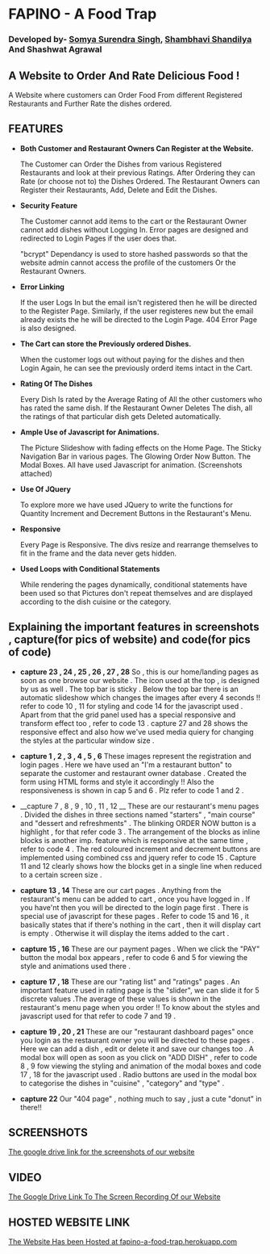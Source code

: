 # FAPINO - A Food Trap
### Developed by- [Somya Surendra Singh](https://github.com/tend2infinity), [Shambhavi Shandilya](https://github.com/savi-1311) And Shashwat Agrawal

## A Website to Order And Rate Delicious Food !

A Website where customers can Order Food From different Registered Restaurants and Further Rate the dishes ordered.

## FEATURES

* __Both Customer and Restaurant Owners Can Register at the Website.__
  
  The Customer can Order the Dishes from various Registered Restaurants and look at their previous Ratings. After Ordering they can Rate   (or choose not to) the Dishes Ordered.
  The Restaurant Owners can Register their Restaurants, Add, Delete and Edit the Dishes.
* __Security Feature__

  The Customer cannot add items to the cart or the Restaurant Owner cannot add dishes without Logging In. Error pages are designed and
  redirected to Login Pages if the user does that.
  
  "bcrypt" Dependancy is used to store hashed passwords so that the website admin cannot access the profile of the customers Or the 
  Restaurant Owners.
* __Error Linking__

  If the user Logs In but the email isn't registered then he will be directed to the Register Page. Similarly, if the user registeres
  new but the email already exists the he will be directed to the Login Page. 404 Error Page is also designed.
* __The Cart can store the Previously ordered Dishes.__
  
  When the customer logs out without paying for the dishes and then Login Again, he can see the previously orderd items intact in the     Cart.
* __Rating Of The Dishes__

  Every Dish Is rated by the Average Rating of All the other customers who has rated the same dish. If the Restaurant Owner Deletes The   dish, all the ratings of that particular dish gets Deleted automatically. 
* __Ample Use of Javascript for Animations.__
  
  The Picture Slideshow with fading effects on the Home Page. The Sticky Navigation Bar in various pages. The Glowing Order Now Button.   The Modal Boxes. All have used Javascript for animation. (Screenshots attached)
* __Use Of JQuery__
  
  To explore more we have used JQuery to write the functions for Quantity Increment and Decrement Buttons in the Restaurant's Menu.
* __Responsive__
  
  Every Page is Responsive. The divs resize and rearrange themselves to fit in the frame and the data never gets hidden.
* __Used Loops with Conditional Statements__

  While rendering the pages dynamically, conditional statements have been used so that Pictures don't repeat themselves and are
  displayed according to the dish cuisine or the category.
 
 ## Explaining the important features in screenshots , capture(for pics of website) and code(for pics of code)
 * __capture 23 , 24 , 25 , 26 , 27 , 28__
 So , this is our home/landing pages as soon as one browse our website . The icon used at the top , is designed by us as well . The top bar is sticky . Below the top bar there is an automatic slideshow which changes the images after every 4 seconds !! refer to code 10 , 11 for styling and code 14 for the javascript used . Apart from that the grid panel used has a special responsive and transform effect too , refer to code 13 . capture 27 and 28 shows the responsive effect and also how we've used media quiery for changing the styles at the particular window size .

* __capture 1 , 2 , 3 , 4 , 5 , 6__
 These images represent the registration and login pages . Here we have used an "I'm a restaurant button" to separate the customer and restaurant owner database .
 Created the form using HTML forms and style it accordingly !! Also the responsiveness is shown in cap 5 and 6 . Plz refer to code 1 and 2 .
 
 * __capture 7 , 8 , 9 , 10 , 11 , 12 __
 These are our restaurant's menu pages . Divided the dishes in three sections named "starters" , "main course" and "dessert and refreshments" . The blinking ORDER NOW button is a highlight , for that refer code 3 .
 The arrangement of the blocks as inline blocks is another imp. feature which is responsive at the same time , refer to code 4 .
 The red coloured increment and decrement buttons are implemented using combined css and jquery refer to code 15 .
 Capture 11 and 12 clearly shows how the blocks get in a single line when reduced to a certain screen size .
 
  * __capture 13 , 14__
  These are our cart pages . Anything from the restaurant's menu can be added to cart , once you have logged in . If you have'nt then you will be directed to the login page first . There is special use of javascript for these pages . Refer to code 15 and 16 , it basically states that if there's nothing in the cart , then it will display cart is empty . Otherwise it will display the items added to the cart .
 
 * __capture 15 , 16__ 
 These are our payment pages . When we click the "PAY" button the modal box appears , refer to code 6 and 5 for viewing the style and animations used there .
 
 * __capture 17 , 18__
 These are our "rating list" and "ratings" pages . An important feature used in rating page is the "slider", we can slide it for 5 discrete values .The average of these values is shown in the restaurant's menu page when you order !! To know about the styles and javascript used for that refer to code 7 and 19 . 
 
  * __capture 19 , 20 , 21__
  These are our "restaurant dashboard pages" once you login as the restaurant owner you will be directed to these pages . Here we can add a dish , edit or delete it and save our changes too . A modal box will open as soon as you click on "ADD DISH" , refer to code 8 , 9 fow viewing the styling and animation of the modal boxes and code 17 , 18 for the javascript used . Radio buttons are used in the modal box to categorise the dishes in "cuisine" , "category" and "type" .
  
   * __capture 22__
   Our "404 page" , nothing much to say , just a cute "donut" in there!!
  
  
  
 
 


## SCREENSHOTS

[The google drive link for the screenshots of our website](https://drive.google.com/open?id=17782eS9Xgofwu29rQbjFghPzAkMWEixo)

## VIDEO

[The Google Drive Link To The Screen Recording Of our Website](https://drive.google.com/file/d/15G2w_xc2_BVsiRkq8aw02WN4KvLo2n7o/view?usp=sharing)

## HOSTED WEBSITE LINK

[The Website Has been Hosted at fapino-a-food-trap.herokuapp.com](http://fapino-a-food-trap.herokuapp.com/)


